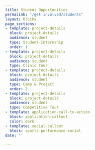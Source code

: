 ```yaml
---
title: Student Opportunities
permalink: "/get-involved/students"
layout: blocks
page_sections:
- template: project-details
  block: project-details
  audience: student
  type: Student-Internship
  order: 1
- template: project-details
  block: project-details
  audience: student
  type: Clinic Tour
- template: project-details
  block: project-details
  audience: student
  type: Camp & Project
  order: 2
- template: project-details
  block: project-details
  audience: student
  type: Competitive Tour
- template: application-call-to-action
  block: application-callout
  color: dark
- template: social-callout
  block: sports-performance-social
date: ''

---
```

